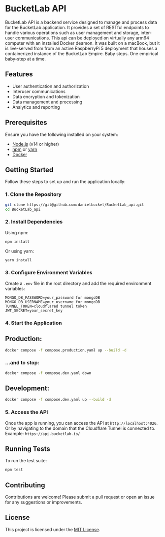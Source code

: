 # BucketLab API

BucketLab API is a backend service designed to manage and process data for the BucketLab application. It provides a set of RESTful endpoints to handle various operations such as user management and storage, inter-user communications.
This api can be deployed on virtually any arm64 computer with an installed Docker deamon.
It was built on a macBook, but it is live-served from from an active RaspberryPi 5 deployment that houses a containerized instance of the BucketLab Empire.
Baby steps. One empirical baby-step at a time.

## Features
- User authentication and authorization
- Interuser communications
- Data encryption and tokenization
- Data management and processing
- Analytics and reporting

## Prerequisites
Ensure you have the following installed on your system:
- [Node.js](https://nodejs.org/) (v14 or higher)
- [npm](https://www.npmjs.com/) or [yarn](https://yarnpkg.com/)
- [Docker](https://www.docker.com/)

## Getting Started

Follow these steps to set up and run the application locally:

### 1. Clone the Repository
```bash
git clone https://git@github.com:danielbucket/BucketLab_api.git
cd BucketLab_api
```

### 2. Install Dependencies
Using npm:
```bash
npm install
```
Or using yarn:
```bash
yarn install
```

### 3. Configure Environment Variables
Create a `.env` file in the root directory and add the required environment variables:
```
MONGO_DB_PASSWORD=your_password for mongoDB
MONGO_DB_USERNAME=your_username for mongoDB
TUNNEL_TOKEN=cloudflared tunnel token
JWT_SECRET=your_secret_key
```

### 4. Start the Application

## Production:
```bash
docker compose -f compose.production.yaml up --build -d
```
### ...and to stop:
```bash
docker compose -f compose.dev.yaml down
```

## Development:
```bash
docker compose -f compose.dev.yaml up --build -d
```

### 5. Access the API
Once the app is running, you can access the API at `http://localhost:4020`.
Or by navigating to the domain that the Cloudflare Tunnel is connected to.
Example: `https://api.bucketlab.io/`

## Running Tests
To run the test suite:
```bash
npm test
```

## Contributing
Contributions are welcome! Please submit a pull request or open an issue for any suggestions or improvements. 

## License
This project is licensed under the [MIT License](LICENSE).